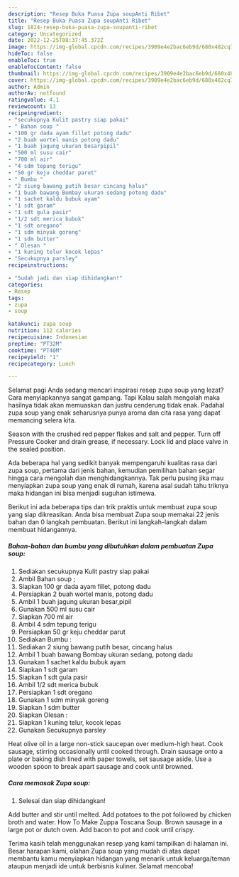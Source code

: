 ```yaml
---
description: "Resep Buka Puasa Zupa soupAnti Ribet"
title: "Resep Buka Puasa Zupa soupAnti Ribet"
slug: 1824-resep-buka-puasa-zupa-soupanti-ribet
category: Uncategorized
date: 2022-12-25T08:37:45.372Z
image: https://img-global.cpcdn.com/recipes/3909e4e2bac6eb9d/680x482cq70/zupa-soup-foto-resep-utama.jpg
hideToc: false
enableToc: true
enableTocContent: false
thumbnail: https://img-global.cpcdn.com/recipes/3909e4e2bac6eb9d/680x482cq70/zupa-soup-foto-resep-utama.jpg
cover: https://img-global.cpcdn.com/recipes/3909e4e2bac6eb9d/680x482cq70/zupa-soup-foto-resep-utama.jpg
author: Admin
authorAv: notfound
ratingvalue: 4.1
reviewcount: 13
recipeingredient:
- "secukupnya Kulit pastry siap pakai"
- " Bahan soup "
- "100 gr dada ayam fillet potong dadu"
- "2 buah wortel manis potong dadu"
- "1 buah jagung ukuran besarpipil"
- "500 ml susu cair"
- "700 ml air"
- "4 sdm tepung terigu"
- "50 gr keju cheddar parut"
- " Bumbu "
- "2 siung bawang putih besar cincang halus"
- "1 buah bawang Bombay ukuran sedang potong dadu"
- "1 sachet kaldu bubuk ayam"
- "1 sdt garam"
- "1 sdt gula pasir"
- "1/2 sdt merica bubuk"
- "1 sdt oregano"
- "1 sdm minyak goreng"
- "1 sdm butter"
- " Olesan "
- "1 kuning telur kocok lepas"
- "Secukupnya parsley"
recipeinstructions:

- "Sudah jadi dan siap dihidangkan!"
categories:
- Resep
tags:
- zupa
- soup

katakunci: zupa soup 
nutrition: 112 calories
recipecuisine: Indonesian
preptime: "PT32M"
cooktime: "PT40M"
recipeyield: "1"
recipecategory: Lunch

---
```



Selamat pagi Anda sedang mencari inspirasi resep zupa soup yang lezat? Cara menyiapkannya sangat gampang. Tapi Kalau salah mengolah maka hasilnya tidak akan memuaskan dan justru cenderung tidak enak. Padahal zupa soup yang enak seharusnya punya aroma dan cita rasa yang dapat memancing selera kita.


Season with the crushed red pepper flakes and salt and pepper. Turn off Pressure Cooker and drain grease, if necessary. Lock lid and place valve in the sealed position.

Ada beberapa hal yang sedikit banyak mempengaruhi kualitas rasa dari zupa soup, pertama dari jenis bahan, kemudian pemilihan bahan segar hingga cara mengolah dan menghidangkannya. Tak perlu pusing jika mau menyiapkan zupa soup yang enak di rumah, karena asal sudah tahu triknya maka hidangan ini bisa menjadi suguhan istimewa.


Berikut ini ada beberapa tips dan trik praktis untuk membuat zupa soup yang siap dikreasikan. Anda bisa membuat Zupa soup memakai 22 jenis bahan dan 0 langkah pembuatan. Berikut ini langkah-langkah dalam membuat hidangannya.

<!--inarticleads1-->

##### Bahan-bahan dan bumbu yang dibutuhkan dalam pembuatan Zupa soup:

1. Sediakan secukupnya Kulit pastry siap pakai
1. Ambil  Bahan soup ;
1. Siapkan 100 gr dada ayam fillet, potong dadu
1. Persiapkan 2 buah wortel manis, potong dadu
1. Ambil 1 buah jagung ukuran besar,pipil
1. Gunakan 500 ml susu cair
1. Siapkan 700 ml air
1. Ambil 4 sdm tepung terigu
1. Persiapkan 50 gr keju cheddar parut
1. Sediakan  Bumbu :
1. Sediakan 2 siung bawang putih besar, cincang halus
1. Ambil 1 buah bawang Bombay ukuran sedang, potong dadu
1. Gunakan 1 sachet kaldu bubuk ayam
1. Siapkan 1 sdt garam
1. Siapkan 1 sdt gula pasir
1. Ambil 1/2 sdt merica bubuk
1. Persiapkan 1 sdt oregano
1. Gunakan 1 sdm minyak goreng
1. Siapkan 1 sdm butter
1. Siapkan  Olesan :
1. Siapkan 1 kuning telur, kocok lepas
1. Gunakan Secukupnya parsley


Heat olive oil in a large non-stick saucepan over medium-high heat. Cook sausage, stirring occasionally until cooked through. Drain sausage onto a plate or baking dish lined with paper towels, set sausage aside. Use a wooden spoon to break apart sausage and cook until browned. 

<!--inarticleads2-->

##### Cara memasak Zupa soup:


1. Selesai dan siap dihidangkan!

Add butter and stir until melted. Add potatoes to the pot followed by chicken broth and water. How To Make Zuppa Toscana Soup. Brown sausage in a large pot or dutch oven. Add bacon to pot and cook until crispy. 

Terima kasih telah menggunakan resep yang kami tampilkan di halaman ini. Besar harapan kami, olahan Zupa soup yang mudah di atas dapat membantu kamu menyiapkan hidangan yang menarik untuk keluarga/teman ataupun menjadi ide untuk berbisnis kuliner. Selamat mencoba!

